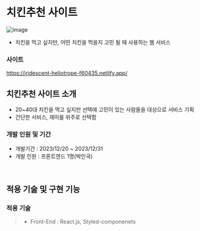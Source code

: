 

# 치킨추천 사이트
 ![image](https://github.com/MakeRobin97/chicken/assets/127472621/dcdc2be9-f496-4391-a342-aaf59dfa15dc)
- 치킨을 먹고 싶지만, 어떤 치킨을 먹을지 고민 될 때 사용하는 웹 서비스<br/>


### 사이트
https://iridescent-heliotrope-f60435.netlify.app/

## 치킨추천 사이트 소개

- 20~40대 치킨을 먹고 싶지만 선택에 고민이 있는 사람들을 대상으로 서비스 기획
- 간단한 서비스, 재미를 위주로 선택함
  
### 개발 인원 및 기간

- 개발기간 : 2023/12/20 ~ 2023/12/31
- 개발 인원 : 프론트엔드 1명(박인국)


<br>

## 적용 기술 및 구현 기능

### 적용 기술

> - Front-End : React.js, Styled-componenets



